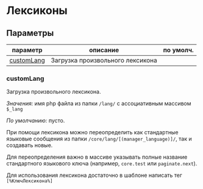 # Лексиконы

## Параметры

| параметр                        | описание                         | по умолч. |
| ------------------------------- | -------------------------------- | --------- |
| [customLang](#param_customlang) | Загрузка произвольного лексикона |           |

### <a name="param_customlang"></a> customLang

Загрузка произвольного лексикона.

_Значения:_ имя php файла из папки `/lang/` с ассоциативным массивом `$_lang`

_По умолчанию:_ пусто.

При помощи лексикона можно переопределить как стандартные языковые сообщения из папки `/core/lang/[(manager_language)]/`, так и создавать новые.

Для переопределения важно в массиве указывать полные название стандартного языкового ключа (например, `core.test` или `paginate.next`).

Для использования лексикона достаточно в шаблоне написать тег `[%КлючЛексикона%]`
